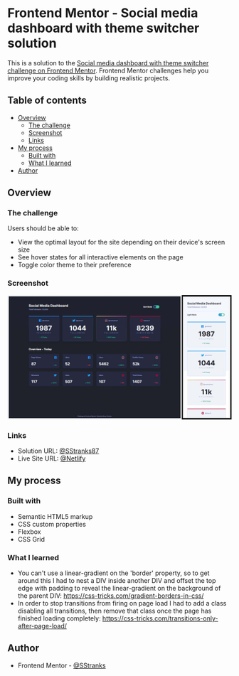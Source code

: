 # Frontend Mentor - Social media dashboard with theme switcher solution

This is a solution to the [Social media dashboard with theme switcher challenge on Frontend Mentor](https://www.frontendmentor.io/challenges/social-media-dashboard-with-theme-switcher-6oY8ozp_H). Frontend Mentor challenges help you improve your coding skills by building realistic projects. 

## Table of contents

- [Overview](#overview)
  - [The challenge](#the-challenge)
  - [Screenshot](#screenshot)
  - [Links](#links)
- [My process](#my-process)
  - [Built with](#built-with)
  - [What I learned](#what-i-learned)
- [Author](#author)

## Overview

### The challenge

Users should be able to:

- View the optimal layout for the site depending on their device's screen size
- See hover states for all interactive elements on the page
- Toggle color theme to their preference

### Screenshot

![](./screenshot.jpg)

### Links

- Solution URL: [@SStranks87](https://github.com/SStranks/MyFirstRepository/tree/master/FrontEndMentor/23_Social_Media_Dashboard)
- Live Site URL: [@Netlify](https://flamboyant-mirzakhani-ca3dfd.netlify.app/)

## My process

### Built with

- Semantic HTML5 markup
- CSS custom properties
- Flexbox
- CSS Grid

### What I learned

- You can't use a linear-gradient on the 'border' property, so to get around this I had to nest a DIV inside another DIV and offset the top edge with padding to reveal the linear-gradient on the background of the parent DIV: https://css-tricks.com/gradient-borders-in-css/
- In order to stop transitions from firing on page load I had to add a class disabling all transitions, then remove that class once the page has finished loading completely: https://css-tricks.com/transitions-only-after-page-load/

## Author

- Frontend Mentor - [@SStranks](https://www.frontendmentor.io/profile/SStranks)